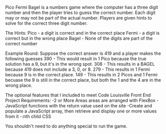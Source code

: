 Pico Fermi Bagel is a numbers game where the computer has a three digit number and then the player tries to guess the correct number. Each digit may or may not be part of the actual number. Players are given hints to solve for the correct three digit number. 

The Hints: 
Pico - a digit is correct and in the correct place
Fermi - a digit is correct but in the wrong place
Bagel - None of the digits are part of the correct number

Example Round: Suppose the correct answer is 419 and a player makes the following guesses
390 - This would result in 1 Pico because the true solution has a 9, but it's in the wrong spot.
308 - This results in a BAGEL because 419 does not include a 3, 0, or 8.
279 - This results in 1 Fermi because 9 is in the correct place.
149 - This results in 2 Picos and 1 Fermi becuase the 9 is still in the correct place, but both the 1 and the 4 are in the wrong place. 


The optional features that I included to meet Code Louisville Front End Project Requirements: 
-2 or More Areas areas are arranged with FlexBox
-JavaScript functions with the return value used on the site
-Create and populate a JavaScript array, then retrieve and display one or more values from it
-:nth child CSS  

You shouldn't need to do anything special to run the game. 